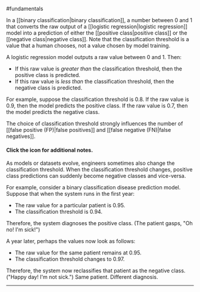 #fundamentals

In a [[binary classification|binary classification]], a
number between 0 and 1 that converts the raw output of a
[[logistic regression|logistic regression]] model
into a prediction of either the [[positive class|positive class]]
or the [[negative class|negative class]].
Note that the classification threshold is a value that a human chooses,
not a value chosen by model training.

A logistic regression model outputs a raw value between 0 and 1. Then:

<ul>
<li>If this raw value is <em>greater than</em> the classification threshold, then
the positive class is predicted.</li>
<li>If this raw value is <em>less than</em> the classification threshold, then
the negative class is predicted.</li>
</ul>

For example, suppose the classification threshold is 0.8. If the raw value
is 0.9, then the model predicts the positive class. If the raw value is
0.7, then the model predicts the negative class.

The choice of classification threshold strongly influences the number of
[[false positive (FP)|false positives]] and
[[false negative (FN)|false negatives]].

<section class="expandable">

<h4 class="showalways" id="click-the-icon-for-additional-notes._2" data-text=" Click the icon for additional notes. " tabindex="-1">
Click the icon for additional notes.
</h4>

<div class="expand-background">

As models or datasets evolve, engineers sometimes also change the
classification threshold. When the classification threshold changes,
positive class predictions can suddenly become negative classes
and vice-versa.



For example, consider a binary classification disease prediction model.
Suppose that when the system runs in the first year:

<ul>
<li>The raw value for a particular patient is 0.95.</li>
<li>The classification threshold is 0.94.</li>
</ul>

Therefore, the system diagnoses the positive class. (The patient gasps,
"Oh no! I'm sick!")

A year later, perhaps the values now look as follows:

<ul>
<li>The raw value for the same patient remains at 0.95.</li>
<li>The classification threshold changes to 0.97.</li>
</ul>

Therefore, the system now reclassifies that patient as the negative class.
("Happy day! I'm not sick.") Same patient. Different diagnosis.

</div>

<hr />
</section>

